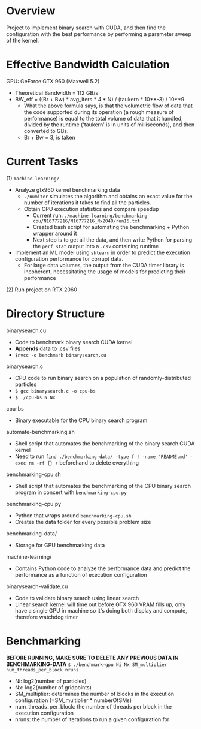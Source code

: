 # Overview
Project to implement binary search with CUDA, and then find the configuration with the best performance by performing a parameter sweep of the kernel. 

# Effective Bandwidth Calculation
GPU: GeForce GTX 960 (Maxwell 5.2)
- Theoretical Bandwidth = 112 GB/s
- BW_eff = ((Br + Bw) * avg_iters * 4 * N) / (taukern * 10**-3) / 10**9
    - What the above formula says, is that the volumetric flow of data that the code supported during its operation (a rough measure of performance)
    is equal to the total volume of data that it handled, divided by the runtime ('taukern' is in units of milliseconds), and then converted to GBs.
    - Br + Bw = 3, is taken

# Current Tasks
(1) `machine-learning/`
- Analyze gtx960 kernel benchmarking data
    - `./numiter` simulates the algorithm and obtains an exact value for the number of iterations it takes to find all the particles. 
    - Obtain CPU execution statistics and compare speedup
        - Current run: `./machine-learning/benchmarking-cpu/N16777216/N16777216_Nx2048/run15.txt`
        - Created bash script for automating the benchmarking + Python wrapper around it
        - Next step is to get all the data, and then write Python for parsing the `perf stat` output into a `.csv` containing runtime 
- Implement an ML model using `sklearn` in order to predict the execution configuration performance for corrupt data.
    - For large data volumes, the output from the CUDA timer library is incoherent, necessitating the usage of models for predicting their performance 

(2) Run project on RTX 2060


# Directory Structure
binarysearch.cu
- Code to benchmark binary search CUDA kernel
- **Appends** data to .csv files
- `$nvcc -o benchmark binarysearch.cu`

binarysearch.c
- CPU code to run binary search on a population of randomly-distributed particles
- `$ gcc binarysearch.c -o cpu-bs`
- `$ ./cpu-bs N Nx`

cpu-bs
- Binary executable for the CPU binary search program

automate-benchmarking.sh
- Shell script that automates the benchmarking of the binary search CUDA kernel
- Need to run `find ./benchmarking-data/ -type f ! -name 'README.md' -exec rm -rf {} +` beforehand to delete everything 

benchmarking-cpu.sh
- Shell script that automates the benchmarking of the CPU binary search program in concert with `benchmarking-cpu.py`

benchmarking-cpu.py
- Python that wraps around `benchmarking-cpu.sh`
- Creates the data folder for every possible problem size 

benchmarking-data/
- Storage for GPU benchmarking data

machine-learning/
- Contains Python code to analyze the performance data and predict the performance as a function of execution configuration 

binarysearch-validate.cu
- Code to validate binary search using linear search
- Linear search kernel will time out before GTX 960 VRAM fills up, only have a single GPU in machine so it's doing both display and compute, therefore watchdog timer

# Benchmarking
**BEFORE RUNNING, MAKE SURE TO DELETE ANY PREVIOUS DATA IN BENCHMARKING-DATA**
`$ ./benchmark-gpu Ni Nx SM_multiplier num_threads_per_block nruns`
- Ni: log2(number of particles)
- Nx: log2(number of gridpoints)
- SM_multiplier: determines the number of blocks in the execution configuration (=SM_multiplier * numberOfSMs)
- num_threads_per_block: the number of threads per block in the execution configuration
- nruns: the number of iterations to run a given configuration for
